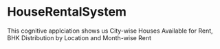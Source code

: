 # HouseRentalSystem
This cognitive applciation shows us City-wise Houses Available for Rent, BHK Distribution by Location and Month-wise Rent
